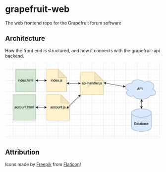 # grapefruit-web
The web frontend repo for the Grapefruit forum software

## Architecture

How the front end is structured, and how it connects with the grapefruit-api backend.

![front end architecture diagram](./architecture.png)

## Attribution

Icons made by [Freepik](https://www.freepik.com) from [Flaticon](https://www.flaticon.com/)!